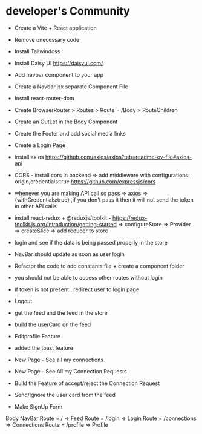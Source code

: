 # developer's Community

- Create a Vite + React application
- Remove unecessary code
- Install Tailwindcss
- Install Daisy UI
     https://daisyui.com/
- Add navbar component to your app
- Create a Navbar.jsx separate Component File
- Install react-router-dom
- Create BrowserRouter > Routes > Route = /Body > RouteChildren
- Create an OutLet in the Body Component
- Create the Footer and add social media links
- Create a Login Page
- install axios
   https://github.com/axios/axios?tab=readme-ov-file#axios-api
- CORS - install cors in backend => add middleware with configurations: origin,credentials:true
     https://github.com/expressjs/cors
- whenever you are making API call so pass => axios => {withCredentials:true} ,if you don't pass it then it will not send the token in other API calls

- install react-redux + @reduxjs/toolkit - https://redux-toolkit.js.org/introduction/getting-started => configureStore => Provider => createSlice => add reducer to store

- login and see if the data is being passed properly in the store
- NavBar should update as soon as user login
- Refactor the code to add constants file + create a component folder
- you should not be able to access other routes without login
- if token is not present , redirect user to login page
- Logout
- get the feed and the feed in the store
- build the userCard on the feed
- Editprofile Feature
- added the toast feature
- New Page - See all my connections
- New Page - See All my Connection Requests
- Build the Feature of accept/reject the Connection Request
- Send/Ignore the user card from the feed
- Make SignUp Form





Body
   NavBar
   Route = /  => Feed
   Route = /login => Login
   Route = /connections => Connections
   Route = /profile => Profile